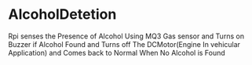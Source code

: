 # AlcoholDetetion
Rpi senses the Presence of Alcohol Using MQ3 Gas sensor and Turns on Buzzer if Alcohol Found and Turns off The DCMotor(Engine In vehicular Application) and Comes back to Normal When No Alcohol is Found
